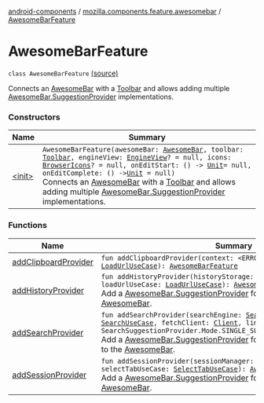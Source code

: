 [android-components](../../index.md) / [mozilla.components.feature.awesomebar](../index.md) / [AwesomeBarFeature](./index.md)

# AwesomeBarFeature

`class AwesomeBarFeature` [(source)](https://github.com/mozilla-mobile/android-components/blob/master/components/feature/awesomebar/src/main/java/mozilla/components/feature/awesomebar/AwesomeBarFeature.kt#L28)

Connects an [AwesomeBar](../../mozilla.components.concept.awesomebar/-awesome-bar/index.md) with a [Toolbar](../../mozilla.components.concept.toolbar/-toolbar/index.md) and allows adding multiple [AwesomeBar.SuggestionProvider](../../mozilla.components.concept.awesomebar/-awesome-bar/-suggestion-provider/index.md) implementations.

### Constructors

| Name | Summary |
|---|---|
| [&lt;init&gt;](-init-.md) | `AwesomeBarFeature(awesomeBar: `[`AwesomeBar`](../../mozilla.components.concept.awesomebar/-awesome-bar/index.md)`, toolbar: `[`Toolbar`](../../mozilla.components.concept.toolbar/-toolbar/index.md)`, engineView: `[`EngineView`](../../mozilla.components.concept.engine/-engine-view/index.md)`? = null, icons: `[`BrowserIcons`](../../mozilla.components.browser.icons/-browser-icons/index.md)`? = null, onEditStart: () -> `[`Unit`](https://kotlinlang.org/api/latest/jvm/stdlib/kotlin/-unit/index.html)` = null, onEditComplete: () -> `[`Unit`](https://kotlinlang.org/api/latest/jvm/stdlib/kotlin/-unit/index.html)` = null)`<br>Connects an [AwesomeBar](../../mozilla.components.concept.awesomebar/-awesome-bar/index.md) with a [Toolbar](../../mozilla.components.concept.toolbar/-toolbar/index.md) and allows adding multiple [AwesomeBar.SuggestionProvider](../../mozilla.components.concept.awesomebar/-awesome-bar/-suggestion-provider/index.md) implementations. |

### Functions

| Name | Summary |
|---|---|
| [addClipboardProvider](add-clipboard-provider.md) | `fun addClipboardProvider(context: <ERROR CLASS>, loadUrlUseCase: `[`LoadUrlUseCase`](../../mozilla.components.feature.session/-session-use-cases/-load-url-use-case/index.md)`): `[`AwesomeBarFeature`](./index.md) |
| [addHistoryProvider](add-history-provider.md) | `fun addHistoryProvider(historyStorage: `[`HistoryStorage`](../../mozilla.components.concept.storage/-history-storage/index.md)`, loadUrlUseCase: `[`LoadUrlUseCase`](../../mozilla.components.feature.session/-session-use-cases/-load-url-use-case/index.md)`): `[`AwesomeBarFeature`](./index.md)<br>Add a [AwesomeBar.SuggestionProvider](../../mozilla.components.concept.awesomebar/-awesome-bar/-suggestion-provider/index.md) for browsing history to the [AwesomeBar](../../mozilla.components.concept.awesomebar/-awesome-bar/index.md). |
| [addSearchProvider](add-search-provider.md) | `fun addSearchProvider(searchEngine: `[`SearchEngine`](../../mozilla.components.browser.search/-search-engine/index.md)`, searchUseCase: `[`SearchUseCase`](../../mozilla.components.feature.search/-search-use-cases/-search-use-case/index.md)`, fetchClient: `[`Client`](../../mozilla.components.concept.fetch/-client/index.md)`, limit: `[`Int`](https://kotlinlang.org/api/latest/jvm/stdlib/kotlin/-int/index.html)` = 15, mode: `[`Mode`](../../mozilla.components.feature.awesomebar.provider/-search-suggestion-provider/-mode/index.md)` = SearchSuggestionProvider.Mode.SINGLE_SUGGESTION): `[`AwesomeBarFeature`](./index.md)<br>Add a [AwesomeBar.SuggestionProvider](../../mozilla.components.concept.awesomebar/-awesome-bar/-suggestion-provider/index.md) for search engine suggestions to the [AwesomeBar](../../mozilla.components.concept.awesomebar/-awesome-bar/index.md). |
| [addSessionProvider](add-session-provider.md) | `fun addSessionProvider(sessionManager: `[`SessionManager`](../../mozilla.components.browser.session/-session-manager/index.md)`, selectTabUseCase: `[`SelectTabUseCase`](../../mozilla.components.feature.tabs/-tabs-use-cases/-select-tab-use-case/index.md)`): `[`AwesomeBarFeature`](./index.md)<br>Add a [AwesomeBar.SuggestionProvider](../../mozilla.components.concept.awesomebar/-awesome-bar/-suggestion-provider/index.md) for "Open tabs" to the [AwesomeBar](../../mozilla.components.concept.awesomebar/-awesome-bar/index.md). |
